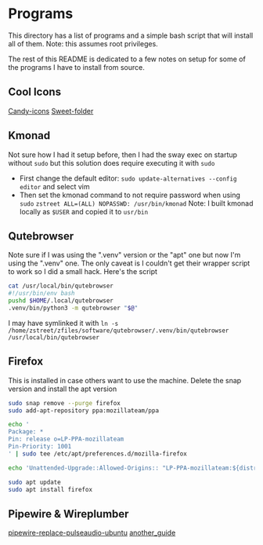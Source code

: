 # Programs

This directory has a list of programs and a simple bash script that will install all of them. Note: this assumes root privileges.

The rest of this README is dedicated to a few notes on setup for some of the programs I have to install from source.

## Cool Icons

[Candy-icons](https://github.com/EliverLara/candy-icons)
[Sweet-folder](https://github.com/EliverLara/Sweet-folders)

## Kmonad

Not sure how I had it setup before, then I had the sway exec on startup without `sudo` but this solution does require executing it with `sudo`

* First change the default editor:
  `sudo update-alternatives --config editor` and select vim
* Then set the kmonad command to not require password when using `sudo`
  `zstreet ALL=(ALL) NOPASSWD: /usr/bin/kmonad`
  Note: I built kmonad locally as `$USER` and copied it to `usr/bin`

## Qutebrowser

Note sure if I was using the ".venv" version or the "apt" one but now I'm using the ".venv" one.
The only caveat is I couldn't get their wrapper script to work so I did a small hack. Here's the script

```bash
cat /usr/local/bin/qutebrowser
#!/usr/bin/env bash
pushd $HOME/.local/qutebrowser
.venv/bin/python3 -m qutebrowser "$@"
```
I may have symlinked it with `ln -s /home/zstreet/zfiles/software/qutebrowser/.venv/bin/qutebrowser /usr/local/bin/qutebrowser`

## Firefox

This is installed in case others want to use the machine.
Delete the snap version and install the apt version
```bash
sudo snap remove --purge firefox
sudo add-apt-repository ppa:mozillateam/ppa

echo '
Package: *
Pin: release o=LP-PPA-mozillateam
Pin-Priority: 1001
' | sudo tee /etc/apt/preferences.d/mozilla-firefox

echo 'Unattended-Upgrade::Allowed-Origins:: "LP-PPA-mozillateam:${distro_codename}";' | sudo tee /etc/apt/apt.conf.d/51unattended-upgrades-firefox

sudo apt update
sudo apt install firefox
```

## Pipewire & Wireplumber

[pipewire-replace-pulseaudio-ubuntu](https://ubuntuhandbook.org/index.php/2022/04/pipewire-replace-pulseaudio-ubuntu-2204/)
[another_guide](https://gist.github.com/the-spyke/2de98b22ff4f978ebf0650c90e82027e?permalink_comment_id=3976215)
